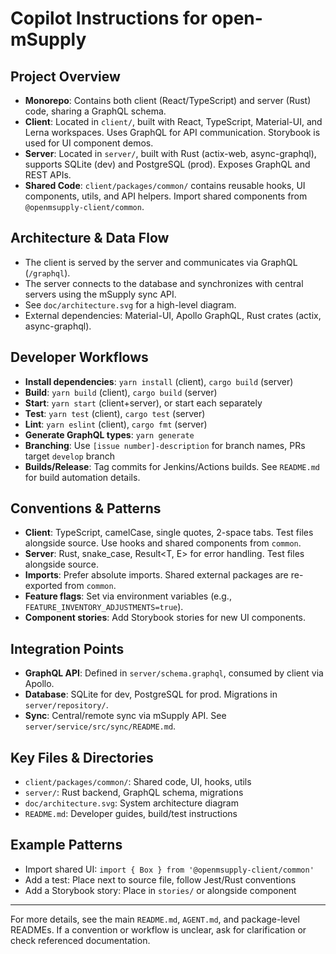# Copilot Instructions for open-mSupply

## Project Overview
- **Monorepo**: Contains both client (React/TypeScript) and server (Rust) code, sharing a GraphQL schema.
- **Client**: Located in `client/`, built with React, TypeScript, Material-UI, and Lerna workspaces. Uses GraphQL for API communication. Storybook is used for UI component demos.
- **Server**: Located in `server/`, built with Rust (actix-web, async-graphql), supports SQLite (dev) and PostgreSQL (prod). Exposes GraphQL and REST APIs.
- **Shared Code**: `client/packages/common/` contains reusable hooks, UI components, utils, and API helpers. Import shared components from `@openmsupply-client/common`.

## Architecture & Data Flow
- The client is served by the server and communicates via GraphQL (`/graphql`).
- The server connects to the database and synchronizes with central servers using the mSupply sync API.
- See `doc/architecture.svg` for a high-level diagram.
- External dependencies: Material-UI, Apollo GraphQL, Rust crates (actix, async-graphql).

## Developer Workflows
- **Install dependencies**: `yarn install` (client), `cargo build` (server)
- **Build**: `yarn build` (client), `cargo build` (server)
- **Start**: `yarn start` (client+server), or start each separately
- **Test**: `yarn test` (client), `cargo test` (server)
- **Lint**: `yarn eslint` (client), `cargo fmt` (server)
- **Generate GraphQL types**: `yarn generate`
- **Branching**: Use `[issue number]-description` for branch names, PRs target `develop` branch
- **Builds/Release**: Tag commits for Jenkins/Actions builds. See `README.md` for build automation details.

## Conventions & Patterns
- **Client**: TypeScript, camelCase, single quotes, 2-space tabs. Test files alongside source. Use hooks and shared components from `common`.
- **Server**: Rust, snake_case, Result<T, E> for error handling. Test files alongside source.
- **Imports**: Prefer absolute imports. Shared external packages are re-exported from `common`.
- **Feature flags**: Set via environment variables (e.g., `FEATURE_INVENTORY_ADJUSTMENTS=true`).
- **Component stories**: Add Storybook stories for new UI components.

## Integration Points
- **GraphQL API**: Defined in `server/schema.graphql`, consumed by client via Apollo.
- **Database**: SQLite for dev, PostgreSQL for prod. Migrations in `server/repository/`.
- **Sync**: Central/remote sync via mSupply API. See `server/service/src/sync/README.md`.

## Key Files & Directories
- `client/packages/common/`: Shared code, UI, hooks, utils
- `server/`: Rust backend, GraphQL schema, migrations
- `doc/architecture.svg`: System architecture diagram
- `README.md`: Developer guides, build/test instructions

## Example Patterns
- Import shared UI: `import { Box } from '@openmsupply-client/common'`
- Add a test: Place next to source file, follow Jest/Rust conventions
- Add a Storybook story: Place in `stories/` or alongside component

---

For more details, see the main `README.md`, `AGENT.md`, and package-level READMEs. If a convention or workflow is unclear, ask for clarification or check referenced documentation.
